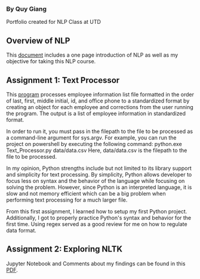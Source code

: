 ### By Quy Giang
Portfolio created for NLP Class at UTD
 
## Overview of NLP
This [document](Overview_of_NLP.pdf) includes a one page introduction of NLP as well as my objective for taking this NLP course.

## Assignment 1: Text Processor
This [program](https://github.com/tqyn117/NLP-Portfolio/blob/main/src/Homework1/Text_Processor.py) processes employee information list file formatted in the order of last, first, middle initial, id, and office phone to a standardized format by creating an object for each employee and corrections from the user running the program. The output is a list of employee information in standardized format.

In order to run it, you must pass in the filepath to the file to be processed as a command-line argument for sys.argv. For example, you can run the project on powershell by executing the following command: python.exe Text_Processor.py data/data.csv
Here, data/data.csv is the filepath to the file to be processed.

In my opinion, Python strengths include but not limited to its library support and simplicity for text processing. By simplicity, Python allows developer to focus less on syntax and the behavior of the language while focusing on solving the problem. However, since Python is an interpreted language, it is slow and not memory efficient which can be a big problem when performing text processing for a much larger file.

From this first assignment, I learned how to setup my first Python project. Additionally, I got to properly practice Python's syntax and behavior for the first time. Using regex served as a good review for me on how to regulate data format.

## Assignment 2: Exploring NLTK
Jupyter Notebook and Comments about my findings can be found in this [PDF](https://github.com/tqyn117/NLP-Portfolio/blob/main/src/Homework2/Exploring_NLTK_Jupyter_Notebook.pdf).

